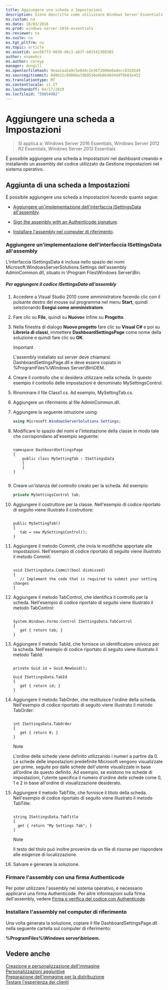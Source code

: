 ```yaml
---
title: Aggiungere una scheda a Impostazioni
description: Viene descritto come utilizzare Windows Server Essentials
ms.custom: na
ms.date: 10/03/2016
ms.prod: windows-server-2016-essentials
ms.reviewer: na
ms.suite: na
ms.tgt_pltfrm: na
ms.topic: article
ms.assetid: aac6b7f3-9020-46c3-a83f-b81542300385
author: nnamuhcs
ms.author: coreyp
manager: dongill
ms.openlocfilehash: 9eaa1aa5a9c5e8d4c2e36f2000e0adecc83245d9
ms.sourcegitcommit: 0d0b32c8986ba7db9536e0b8648d4ddf9b03e452
ms.translationtype: MT
ms.contentlocale: it-IT
ms.lasthandoff: 04/17/2019
ms.locfileid: "59854982"
---
```

# <a name="add-a-tab-to-settings"></a>Aggiungere una scheda a Impostazioni

>Si applica a: Windows Server 2016 Essentials, Windows Server 2012 R2 Essentials, Windows Server 2012 Essentials

È possibile aggiungere una scheda a Impostazioni nel dashboard creando e installando un assembly del codice utilizzato da Gestione impostazioni nel sistema operativo.  
  
## <a name="add-a-tab-to-settings"></a>Aggiunta di una scheda a Impostazioni  
 È possibile aggiungere una scheda a Impostazioni facendo quanto segue:  
  
-   [Aggiungere un'implementazione dell'interfaccia ISettingsData all'assembly](Add-a-Tab-to-Settings.md#BKMK_ISettingsData).  
  
-   [Sign the assembly with an Authenticode signature](Add-a-Tab-to-Settings.md#BKMK_SignAssembly).  
  
-   [Installare l'assembly nel computer di riferimento](Add-a-Tab-to-Settings.md#BKMK_InstallAssembly).  
  
###  <a name="BKMK_ISettingsData"></a> Aggiungere un'implementazione dell'interfaccia ISettingsData all'assembly  
 L'interfaccia ISettingsData è inclusa nello spazio dei nomi Microsoft.WindowsServerSolutions.Settings dell'assembly AdminCommon.dll, situato in \Program Files\Windows Server\Bin.  
  
##### <a name="to-add-the-isettingsdata-code-to-the-assembly"></a>Per aggiungere il codice ISettingsData all'assembly  
  
1.  Accedere a Visual Studio 2010 come amministratore facendo clic con il pulsante destro del mouse sul programma nel menu **Start**, quindi selezionando **Esegui come amministratore**.  
  
2.  Fare clic su **File**, quindi su **Nuovo**e infine su **Progetto**.  
  
3.  Nella finestra di dialogo **Nuovo progetto** fare clic su **Visual C#** e poi su **Libreria di classi**, immettere **DashboardSettingsPage** come nome della soluzione e quindi fare clic su **OK**.  
  
    > [!IMPORTANT]
    >  L'assembly installato sul server deve chiamarsi DashboardSettingsPage.dll e deve essere copiato in %ProgramFiles%\Windows Server\Bin\OEM.  
  
4.  Creare il controllo che si desidera utilizzare nella scheda. In questo esempio il controllo delle impostazioni è denominato MySettingsControl.  
  
5.  Rinominare il file Class1.cs. Ad esempio, MySettingTab.cs.  
  
6.  Aggiungere un riferimento al file AdminCommon.dll.  
  
7.  Aggiungere la seguente istruzione using:  
  
    ```c#  
    using Microsoft.WindowsServerSolutions.Settings;  
    ```  
  
8.  Modificare lo spazio dei nomi e l'intestazione della classe in modo tale che corrispondano all'esempio seguente:  
  
    ```  
  
    namespace DashboardSettingsPage  
    {  
        public class MySettingTab : ISettingsData  
        {  
        }  
    }  
  
    ```  
  
9. Creare un'istanza del controllo creato per la scheda. Ad esempio:   
  
    ```c#  
    private MySettingsControl tab;  
    ```  
  
10. Aggiungere il costruttore per la classe. Nell'esempio di codice riportato di seguito viene illustrato il costruttore:  
  
    ```  
  
    public MySettingTab()  
    {  
       tab = new MySettingsControl();  
    }  
    ```  
  
11. Aggiungere il metodo Commit, che invia le modifiche apportate alle impostazioni. Nell'esempio di codice riportato di seguito viene illustrato il metodo Commit:  
  
    ```  
  
    void ISettingsData.Commit(bool dismissed)  
    {  
       // Implement the code that is required to submit your setting changes  
    }  
    ```  
  
12. Aggiungere il metodo TabControl, che identifica il controllo per la scheda. Nell'esempio di codice riportato di seguito viene illustrato il metodo TabControl:  
  
    ```  
  
    System.Windows.Forms.Control ISettingsData.TabControl  
    {  
       get { return tab; }  
    }  
    ```  
  
13. Aggiungere il metodo TabId, che fornisce un identificatore univoco per la scheda. Nell'esempio di codice riportato di seguito viene illustrato il metodo TabId:  
  
    ```  
  
    private Guid id = Guid.NewGuid();  
  
    Guid ISettingsData.TabId  
    {  
       get { return id; }  
    }  
    ```  
  
14. Aggiungere il metodo TabOrder, che restituisce l'ordine della scheda. Nell'esempio di codice riportato di seguito viene illustrato il metodo TabOrder:  
  
    ```  
  
    int ISettingsData.TabOrder  
    {  
       get { return 0; }  
    }  
    ```  
  
    > [!NOTE]
    >  L'ordine delle schede viene definito utilizzando i numeri a partire da 0. Le schede delle impostazioni predefinite Microsoft vengono visualizzate per prime, seguite poi dalle schede dell'utente visualizzate in base all'ordine da questo definito. Ad esempio, se esistono tre schede di impostazioni, l'utente specifica il numero d'ordine delle schede come 0, 1 e 2 in base all'ordine di visualizzazione desiderato.  
  
15. Aggiungere il metodo TabTitle, che fornisce il titolo della scheda. Nell'esempio di codice riportato di seguito viene illustrato il metodo TabTitle:  
  
    ```  
  
    string ISettingsData.TabTitle  
    {  
      get { return "My Settings Tab"; }  
    }  
    ```  
  
    > [!NOTE]
    >  Il testo del titolo può inoltre provenire da un file di risorse per rispondere alle esigenze di localizzazione.  
  
16. Salvare e generare la soluzione.  
  
###  <a name="BKMK_SignAssembly"></a> Firmare l'assembly con una firma Authenticode  
 Per poter utilizzare l'assembly nel sistema operativo, è necessario applicarvi una firma Authenticode. Per altre informazioni sulla firma dell'assembly, vedere [Firma e verifica del codice con Authenticode](https://msdn.microsoft.com/library/ms537364\(VS.85\).aspx#SignCode).  
  
###  <a name="BKMK_InstallAssembly"></a> Installare l'assembly nel computer di riferimento  
 Una volta generata la soluzione, copiare il file DashboardSettingsPage.dll nella seguente cartella sul computer di riferimento:  
  
 **%ProgramFiles%\Windows server\bin\oem.**  
  
## <a name="see-also"></a>Vedere anche  
 [Creazione e personalizzazione dell'immagine](Creating-and-Customizing-the-Image.md)   
 [Personalizzazioni aggiuntive](Additional-Customizations.md)   
 [Preparazione dell'immagine per la distribuzione](Preparing-the-Image-for-Deployment.md)   
 [Testare l'esperienza dei clienti](Testing-the-Customer-Experience.md)